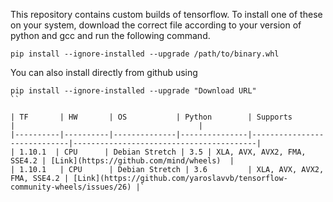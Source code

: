 This repository contains custom builds of tensorflow. To install
one of these on your system, download the correct file according
to your version of python and gcc and run the following command.
```
pip install --ignore-installed --upgrade /path/to/binary.whl
```
You can also install directly from github using
```
pip install --ignore-installed --upgrade "Download URL"
``

| TF       | HW       | OS           | Python        | Supports                    |                                         |
|----------|----------|--------------|---------------|-----------------------------|-----------------------------------------|
| 1.10.1  | CPU      | Debian Stretch | 3.5 | XLA, AVX, AVX2, FMA, SSE4.2 | [Link](https://github.com/mind/wheels)  |
| 1.10.1   | CPU      | Debian Stretch | 3.6         | XLA, AVX, AVX2, FMA, SSE4.2 | [Link](https://github.com/yaroslavvb/tensorflow-community-wheels/issues/26) |`
